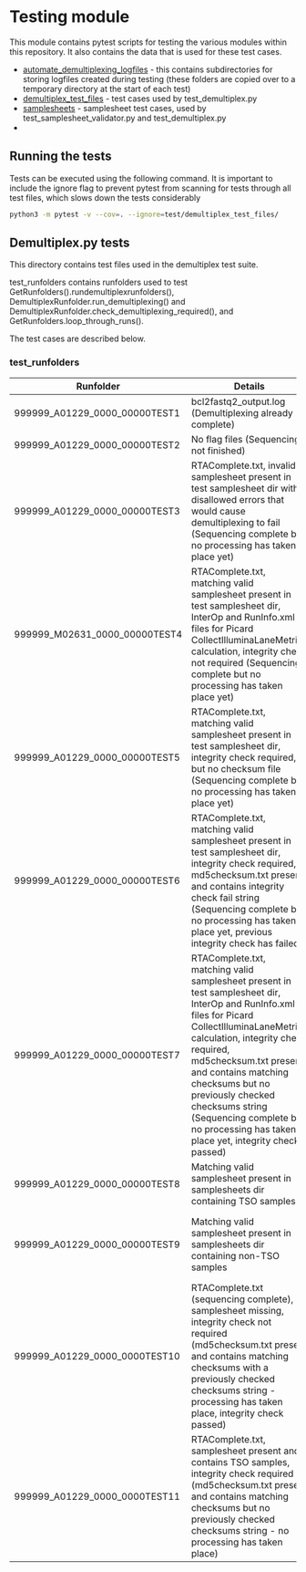 # Testing module

This module contains pytest scripts for testing the various modules within this repository. It also contains the data that is used for these test cases.

* [automate_demultiplexing_logfiles](data/automate_demultiplexing_logfiles/) - this contains subdirectories for storing logfiles created during testing (these folders are copied over to a temporary directory at the start of each test)
* [demultiplex_test_files](data/demultiplex_test_files/) - test cases used by test_demultiplex.py
* [samplesheets](data/samplesheets) - samplesheet test cases, used by test_samplesheet_validator.py and test_demultiplex.py
* 

## Running the tests

Tests can be executed using the following command. It is important to include the ignore flag to prevent pytest from scanning for tests through all test files, which slows down the tests considerably

```bash
python3 -m pytest -v --cov=. --ignore=test/demultiplex_test_files/
```

## Demultiplex.py tests

This directory contains test files used in the demultiplex test suite.



test_runfolders contains runfolders used to test GetRunfolders().rundemultiplexrunfolders(), 
DemultiplexRunfolder.run_demultiplexing() and DemultiplexRunfolder.check_demultiplexing_required(), 
and GetRunfolders.loop_through_runs().

The test cases are described below.

### test_runfolders
| Runfolder                     | Details                                                                                                                                                                                                                                                                                                                                                                        | Expected behaviour                                                                                          |
| ----------------------------- | ------------------------------------------------------------------------------------------------------------------------------------------------------------------------------------------------------------------------------------------------------------------------------------------------------------------------------------------------------------------------------ | ----------------------------------------------------------------------------------------------------------- |
| 999999_A01229_0000_00000TEST1 | bcl2fastq2_output.log (Demultiplexing already complete)                                                                                                                                                                                                                                                                                                                        | demultiplexing_requried returns False                                                                       |
| 999999_A01229_0000_00000TEST2 | No flag files (Sequencing not finished)                                                                                                                                                                                                                                                                                                                                        | demultiplexing_requried returns False                                                                       |
| 999999_A01229_0000_00000TEST3 | RTAComplete.txt, invalid samplesheet present in test samplesheet dir with disallowed errors that would cause demultiplexing to fail (Sequencing complete but no processing has taken place yet)                                                                                                                                                                                | demultiplexing_requried returns False                                                                       |
| 999999_M02631_0000_00000TEST4 | RTAComplete.txt, matching valid samplesheet present in test samplesheet dir, InterOp and RunInfo.xml files for Picard CollectIlluminaLaneMetrics calculation, integrity check not required (Sequencing complete but no processing has taken place yet)                                                                                                                         | demultiplexing_requried returns True                                                                        |
| 999999_A01229_0000_00000TEST5 | RTAComplete.txt, matching valid samplesheet present in test samplesheet dir, integrity check required, but no checksum file (Sequencing complete but no processing has taken place yet)                                                                                                                                                                                        | demultiplexing_requried returns False                                                                       |
| 999999_A01229_0000_00000TEST6 | RTAComplete.txt, matching valid samplesheet present in test samplesheet dir, integrity check required, md5checksum.txt present and contains integrity check fail string (Sequencing complete but no processing has taken place yet, previous integrity check has failed)                                                                                                       | demultiplexing_requried returns False                                                                       |
| 999999_A01229_0000_00000TEST7 | RTAComplete.txt, matching valid samplesheet present in test samplesheet dir, InterOp and RunInfo.xml files for Picard CollectIlluminaLaneMetrics calculation, integrity check required, md5checksum.txt present and contains matching checksums but no previously checked checksums string (Sequencing complete but no processing has taken place yet, integrity check passed) | demultiplexing_requried returns True                                                                        |
| 999999_A01229_0000_00000TEST8 | Matching valid samplesheet present in samplesheets dir containing TSO samples                                                                                                                                                                                                                                                                                                  | run_demultiplexing returns False, self.run_processed == True                                                |
| 999999_A01229_0000_00000TEST9 | Matching valid samplesheet present in samplesheets dir containing non-TSO samples                                                                                                                                                                                                                                                                                              | run_demultiplexing returns True, self.run_processed == True (bcl2fastq command replaced by a dummy command) |
| 999999_A01229_0000_0000TEST10 | RTAComplete.txt (sequencing complete), samplesheet missing, integrity check not required (md5checksum.txt present and contains matching checksums with a previously checked checksums string - processing has taken place, integrity check passed)                                                                                                                             | demultiplexing_required returns False                                                                       |
| 999999_A01229_0000_0000TEST11 | RTAComplete.txt, samplesheet present and contains TSO samples, integrity check required (md5checksum.txt present and contains matching checksums but no previously checked checksums string - no processing has taken place)                                                                                                                                                   |                                                                                                             | demultiplexing_required returns True |